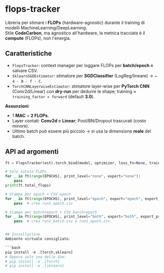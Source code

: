 # flops-tracker

Libreria per stimare i **FLOPs** (hardware-agnostic) durante il training di modelli MachineLearning/DeepLearning.  
Stile **CodeCarbon**, ma agnostico all'hardware, la metrica tracciata è il **compute** (FLOPs), non l'energia.

## Caratteristiche
- `FlopsTracker`: context manager per loggare FLOPs per **batch/epoch** e salvare CSV.
- `SklearnSGDEstimator`: stimatore per **SGDClassifier** (LogReg/lineare) → ~ `4 · B · f · C`.
- `TorchCNNLayerwiseEstimator`: stimatore layer-wise per **PyTorch CNN** (Conv2d/Linear) con **dry-run** per dedurre le shape; training ≈ `training_factor × forward` (default **3.0**).

**Assunzioni**:
- 1 **MAC** = **2 FLOPs**.
- Layer contati: **Conv2d** e **Linear**; Pool/BN/Dropout trascurati (costo minore).
- Ultimo batch può essere più piccolo → si usa la dimensione **reale** del batch.

## API ad argomenti 
```python
ft = FlopsTracker(est).torch_bind(model, optimizer, loss_fn=None, train_loader=train_loader, device=DEVICE)

# Solo totale FLOPs
for _ in ft(range(EPOCHS), print_level="none", export="none"):
    pass
print(ft.total_flops)

# Stampa per epoch + CSV epoch
for _ in ft(range(EPOCHS), print_level="epoch", export="epoch", export_prefix="run1"):
    pass  # crea run1_epoch.csv

# Stampa per batch+epoch + CSV batch+epoch
for _ in ft(range(EPOCHS), print_level="both", export="both", export_prefix="run1"):
    pass  # crea run1_batch.csv e run1_epoch.csv


## Installazione
Ambiente virtuale consigliato.

```bash
pip install -e .[torch,sklearn]
# Oppure solo una delle due:
# pip install -e .[torch]
# pip install -e .[sklearn]


